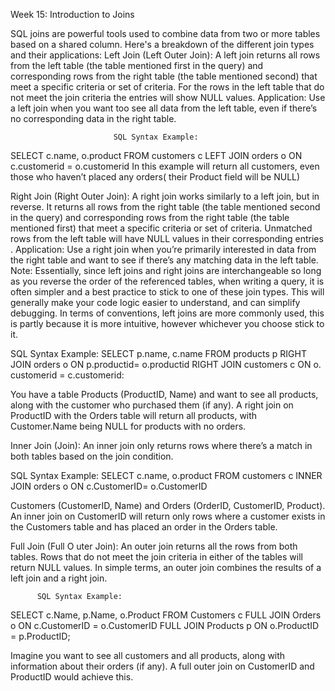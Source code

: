 Week 15: Introduction to Joins

SQL joins are powerful tools used to combine data from two or more tables based on a shared column. Here's a breakdown of the different join types and their applications:
Left Join (Left Outer Join): A left join returns all rows from the left table (the table mentioned first in the query) and corresponding  rows from the right table (the table mentioned second) that meet a specific criteria or set of criteria. For the rows in the left table that do not meet the join criteria the entries will show NULL values. 
Application: Use a left  join when you want too see all data from the left table, even if there’s no corresponding data in the right table. 
             
                           SQL Syntax Example:
SELECT c.name, o.product
FROM customers c
LEFT JOIN orders o ON c.customerid = o.customerid 
In this  example will return all customers, even those who haven’t placed any orders( their Product field will be  NULL) 

Right Join (Right Outer Join): A right join works similarly to a left join,  but in reverse. It returns all rows from the right table (the table mentioned second in the query) and corresponding  rows from the right table (the table mentioned first) that meet a specific criteria or set of criteria. Unmatched rows from the left table will have NULL values in their corresponding entries . 
Application: Use a right join when you’re primarily interested in data from the right table and want to see if there’s any matching data in the left table. 
Note: Essentially, since left joins and right joins are interchangeable so long as you reverse the order of the referenced tables, when writing a query, it is often simpler and a best practice to stick to one of these join types. This will generally make your code logic easier to understand, and  can simplify debugging. In terms of conventions, left joins are more commonly used, this is partly because it is more intuitive, however whichever you choose stick to it.

SQL Syntax Example:
SELECT p.name, c.name 
FROM  products p
RIGHT JOIN orders o ON p.productid= o.productid
RIGHT JOIN customers c ON o. customerid = c.customerid:

You have a table Products (ProductID, Name) and want to see all products, along with the customer who purchased them (if any). A right join on ProductID with the Orders table will return all products, with Customer.Name being NULL for products with no orders.

Inner Join (Join): An inner join only returns rows where there’s a match in both tables based on the join condition. 

SQL Syntax Example:
SELECT c.name, o.product
FROM customers c 
INNER JOIN orders o ON c.CustomerID= o.CustomerID 

Customers (CustomerID, Name) and Orders (OrderID, CustomerID, Product). An inner join on CustomerID will return only rows where a customer exists in the Customers table and has placed an order in the Orders table.

Full Join (Full O
uter Join): An outer join returns all the rows from both tables. Rows that do not meet the join criteria in either of the tables will return NULL values. In simple terms, an outer join combines the results of a left join and a right join.

          SQL Syntax Example:
SELECT c.Name, p.Name, o.Product
FROM Customers c
FULL JOIN Orders o ON c.CustomerID = o.CustomerID
FULL JOIN Products p ON o.ProductID = p.ProductID;

Imagine you want to see all customers and all products, along with information about their orders (if any). A full outer join on CustomerID and ProductID would achieve this.
